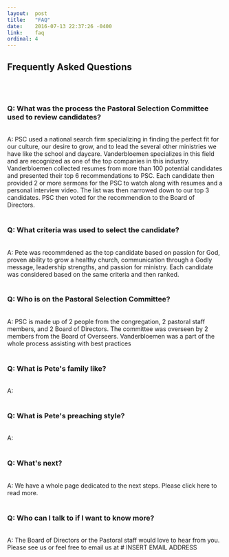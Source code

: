 ```yaml
---
layout:  post
title:   "FAQ"
date:    2016-07-13 22:37:26 -0400
link:    faq
ordinal: 4
---
```


## Frequently Asked Questions
<br><br>
<H3>Q: What was the process the Pastoral Selection Committee used to review candidates?</H3><br>
A: PSC used a national search firm specializing in finding the perfect fit for our culture, our desire to grow, and to lead the several other ministries we have like the school and daycare.
Vanderbloemen specializes in this field and are recognized as one of the top companies in this industry. Vanderbloemen collected resumes from more than 100 potential candidates and presented their top 6 recommendations to PSC.
Each candidate then provided 2 or more sermons for the PSC to watch along with resumes and a personal interview video. The list was then narrowed down to our top 3 candidates. PSC then voted for the recommendion to the Board of Directors.
<br><br>
<h3>Q: What criteria was used to select the candidate?</H3><br>
A: Pete was recommdened as the top candidate based on passion for God, proven ability to grow a healthy church, communication through a Godly message, leadership strengths, and passion for ministry.
Each candidate was considered based on the same criteria and then ranked.
<br><br>
<H3>Q: Who is on the Pastoral Selection Committee?</H3><br>
A: PSC is made up of 2 people from the congregation, 2 pastoral staff members, and 2 Board of Directors. The committee was overseen by 2 members from the Board of Overseers.
Vanderbloemen was a part of the whole process assisting with best practices
<br><br>
<H3>Q: What is Pete's family like?</H3><br>
A:
<br><br>

<H3>Q: What is Pete's preaching style?</H3><br>
A:
<br><br>
<H3>Q: What's next?</H3><br>
A: We have a whole page dedicated to the next steps. Please click here to read more.
<br><br>

<H3>Q: Who can I talk to if I want to know more?</H3><br>
A: The Board of Directors or the Pastoral staff would love to hear from you. Please see us or feel free to email us at
# INSERT EMAIL ADDRESS
<br><br>
